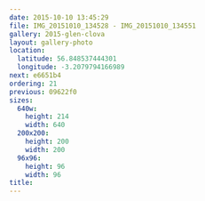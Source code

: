 ```yaml
---
date: 2015-10-10 13:45:29
file: IMG_20151010_134528 - IMG_20151010_134551
gallery: 2015-glen-clova
layout: gallery-photo
location:
  latitude: 56.848537444301
  longitude: -3.2079794166989
next: e6651b4
ordering: 21
previous: 09622f0
sizes:
  640w:
    height: 214
    width: 640
  200x200:
    height: 200
    width: 200
  96x96:
    height: 96
    width: 96
title: 
---
```


